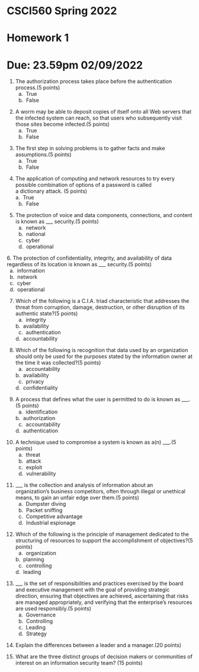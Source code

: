 # CSCI560 Spring 2022
# Homework 1
# Due: 23.59pm 02/09/2022

1. The authorization process takes place before the authentication process.(5 points)<br>
 	a. 	True<br>
 	b. 	False<br>
  
2. A worm may be able to deposit copies of itself onto all Web servers that the infected system can reach, so that users who subsequently visit those sites become infected.(5 points)<br>
 	a. 	True<br>
 	b. 	False<br>
  
  3. The first step in solving problems is to gather facts and make assumptions.(5 points)<br>
 	a. 	True<br>
 	b. 	False<br>
  
  4. The application of computing and network resources to try every possible combination of options of a password is called a dictionary attack. (5 points)<br>
  a. 	True<br>
 	b. 	False<br>
  
  5. The protection of voice and data components, connections, and content is known as \_\_\_ security.(5 points)<br>
 	a. 	network<br>
 	b. 	national <br>
 	c. 	cyber<br>
 	d. 	operational<br>
  
 6. The protection of confidentiality, integrity, and availability of data regardless of its location is known as \_\_\_ security.(5 points)<br>
 	a. 	information<br>
 	b. 	network<br>
 	c. 	cyber<br>
 	d. 	operational<br>
  
  7. Which of the following is a C.I.A. triad characteristic that addresses the threat from corruption, damage, destruction, or other disruption of its authentic state?(5 points)<br>
 	a. 	integrity<br>	b. 	availability<br>
 	c. 	authentication<br>	d. 	accountability<br>
  
  8. Which of the following is recognition that data used by an organization should only be used for the purposes stated by the information owner at the time it was collected?(5 points)<br>
 	a. 	accountability<br>	b. 	availability<br>
 	c. 	privacy<br>	d. 	confidentiality<br>
  
  9. A process that defines what the user is permitted to do is known as \_\_\_.(5 points)<br>
 	a. 	identification<br>	b. 	authorization<br>
 	c. 	accountability<br>	d. 	authentication<br>
  
  10. A technique used to compromise a system is known as a(n) \_\_\_.(5 points)<br>
 	a. 	threat<br>
 	b. 	attack <br>
 	c. 	exploit<br>
 	d. 	vulnerability<br>
  
  11. \_\_\_ is the collection and analysis of information about an organization’s business competitors, often through illegal or unethical means, to gain an unfair edge over them.(5 points)<br>
 	a. 	Dumpster diving<br>
 	b. 	Packet sniffing<br>
 	c. 	Competitive advantage<br>
 	d. 	Industrial espionage<br>
  
  12. Which of the following is the principle of management dedicated to the structuring of resources to support the accomplishment of objectives?(5 points)<br>
 	a. 	organization	<br>b. 	planning<br>
 	c. 	controlling<br>	d. 	leading<br>
  
  13. \_\_\_ is the set of responsibilities and practices exercised by the board and executive management with the goal of providing strategic direction, ensuring that objectives are achieved, ascertaining that risks are managed appropriately, and verifying that the enterprise’s resources are used responsibly.(5 points)<br>
 	a. 	Governance<br>
 	b. 	Controlling<br>
 	c. 	Leading<br>
 	d. 	Strategy<br>
  
  14. Explain the differences between a leader and a manager.(20 points)<br>

  15. What are the three distinct groups of decision makers or communities of interest on an information security team? (15 points)<br>
